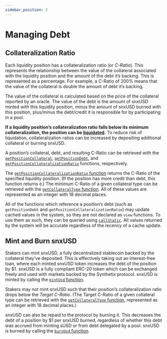 ```yaml
---
sidebar_position: 2
---
```


# Managing Debt

## Collateralization Ratio

Each liquidity position has a collateralization ratio (or _C-Ratio_). This represents the relationship between the value of the collateral associated with the liquidity position and the amount of the debt it’s backing. This is represented as a percentage. For example, a C-Ratio of 200% means that the value of the collateral is double the amount of debt it’s backing.

The value of the collateral is calculated based on the price of the collateral reported by an oracle. The value of the debt is the amount of snxUSD minted with this liquidity position, minus the amount of snxUSD burned with this position, plus/minus the debt/credit it is responsible for by participating in a pool.

**If a liquidity position’s collateralization ratio falls below its minimum collateralization, the position can be [liquidated](/depositing-positions/liquidations).** To reduce risk of liquidation, collateralization ratios can be increased by depositing additional collateral or burning snxUSD.

A position’s collateral, debt, and resulting C-Ratio can be retrieved with the [`getPositionCollateral`](/technical-reference/smart-contracts#getpositioncollateral), [`getPositionDebt`](/technical-reference/smart-contracts#getpositiondebt), and [`getPositionCollateralizationRatio`](/technical-reference/smart-contracts#getpositioncollateralizationratio) functions, respectively.

The [`getPositionCollateralizationRatio` function](/technical-reference/smart-contracts#getpositioncollateralizationratio) returns the C-Ratio of the specified liquidity position. (If the position has more credit than debt, this function returns `0`.) The minimum C-Ratio of a given collateral type can be retrieved with the [`getCollateralType` function](/technical-reference/smart-contracts#getcollateraltype). All of these values are represented as an integer with 18 decimal places.

All of the functions which reference a position’s debt (such as `getPositionDebt` and `getPositionCollateralizationRatio`) may update cached values in the system, so they are not declared as `view` functions. To use them as such, they can be queried using [`callStatic`](https://docs.ethers.io/v5/single-page/#/v5/api/contract/contract/-%23-contract-callStatic). All values returned by the system will be accurate regardless of the recency of a cache update.

## Mint and Burn snxUSD

Stakers can mint snxUSD, a fully decentralized stablecoin backed by the collateral they’ve deposited. This is effectively taking out an interest-free loan, where each minted snxUSD token increases the debt of the position by $1. snxUSD is a fully compliant ERC-20 token which can be exchanged freely and used with markets backed by the Synthetix protocol. snxUSD is minted by calling the [`mintUsd` function](/technical-reference/smart-contracts#mintusd).

Stakers may not mint snxUSD such that their position’s collateralization ratio drops below the _Target C-Ratio_. (The Target C-Ratio of a given collateral type can be retrieved with the [`getCollateralType` function](/technical-reference/smart-contracts#getcollateraltype), represented as an integer with 18 decimal places.)

snxUSD can also be repaid to the protocol by burning it. This decreases the debt of a position by $1 per snxUSD burned, regardless of whether this debt was accrued from minting sUSD or from debt delegated by a pool. snxUSD is burned by calling the [`burnUsd` function](/technical-reference/smart-contracts#burnusd).
